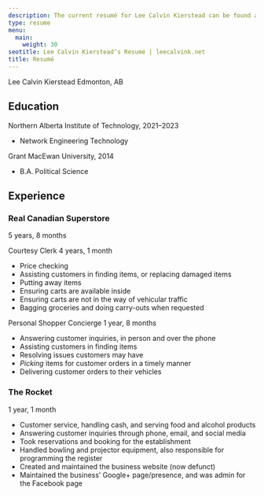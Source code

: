 ```yaml
---
description: The current resumé for Lee Calvin Kierstead can be found and read here.
type: resume
menu: 
  main:
    weight: 30
seotitle: Lee Calvin Kierstead’s Resumé | leecalvink.net
title: Resumé
---
```

Lee Calvin Kierstead
Edmonton, AB

## Education

Northern Alberta Institute of Technology, 2021–2023
- Network Engineering Technology

Grant MacEwan University, 2014
- B.A. Political Science 

## Experience

### Real Canadian Superstore
5 years, 8 months

Courtesy Clerk
4 years, 1 month

- Price checking
- Assisting customers in finding items, or replacing damaged items
- Putting away items
- Ensuring carts are available inside
- Ensuring carts are not in the way of vehicular traffic
- Bagging groceries and doing carry-outs when requested

Personal Shopper Concierge
1 year, 8 months

- Answering customer inquiries, in person and over the phone
- Assisting customers in finding items
- Resolving issues customers may have
- *Picking* items for customer orders in a timely manner
- Delivering customer orders to their vehicles

### The Rocket
1 year, 1 month

- Customer service, handling cash, and serving food and alcohol products
- Answering customer inquiries through phone, email, and social media
- Took reservations and booking for the establishment
- Handled bowling and projector equipment, also responsible for programming the register
- Created and maintained the business website (now defunct)
- Maintained the business’ Google+ page/presence, and was admin for the Facebook page
